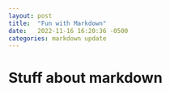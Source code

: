 ```yaml
---
layout: post
title:  "Fun with Markdown"
date:   2022-11-16 16:20:36 -0500
categories: markdown update
---
```

# Stuff about markdown